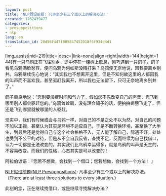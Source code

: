 ```yaml
---
layout: post
title: 'NLP假设前题: 凡事至少有三个或以上的解决办法!'
created: 1262439477
categories:
- presuppositions
- nlp
lang: en
translation_id: 20d56f447f085847452018f5f934d4d1
---
```

<!--break-->
<p>[img_assist|nid=219|title=|desc=|link=none|align=right|width=144|height=144]有一只乌鸦正在飞往别乡，途中停在一棵树上歇息，刚巧遇到一只鸽子，鸽子看见乌鸦满脸愁容，便问乌鸦为何如斯没精打采？乌鸦便无奈地说，因我要离乡别井。乌鸦继续伤心地说：“其实我也不想离开这里，但是不知何故这里的人都因我的叫声而不喜欢我，甚至驱赶我离开，所以我也无法留下，只可无奈地离乡别井了。”</p>

<p>鸽子善良地说：“您别要浪费时间和气力了，假如您不先改变自己的声音，您飞到哪里别人都会驱赶您的。”乌鸦耸耸肩，没有理会鸽子的话，便拍拍翅膀飞走了，但还是飞到哪里就被哪里的人驱赶。 </p>

<p>现实中，我们有时候或会与乌鸦一样，对自己的不是之处不以为然，对自己的问题不加以正视，甚至认为其实是环境不适应自己，于是不断转换环境，甚至换了大半生，到最后还是觉得自己与这个社会格格不入，无人能了解自己，际遇不好，处处也受到不公平的对待，但是从不会自我反省，查找不足，反而继续为自己找借口，认为一切都是无法改变的。其实我们比乌鸦幸运得多，就是乌鸦的叫声是天生的，不容易改变。而我们的性格，心态其实是可以改变的！ </p>

<p>阿拉伯谚语：『您若不想做，会找到一个借口；您若想做，会找到一个方法！ 』</p>

<p><a href="cn/articles/nlp/presuppositions" target="_new">NLP假设前题(NLP Presuppositions)</a>: 凡事至少有三个或以上的解决办法。 （There are at least three solutions to every situation.）</p>

<p>此刻的您，正在继续找借口，或是继续寻找解决办法？ </p>
